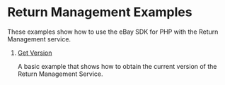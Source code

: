# Return Management Examples

These examples show how to use the eBay SDK for PHP with the Return Management service.

1. [Get Version](https://github.com/davidtsadler/ebay-sdk-examples/blob/master/return-management/01-get-version.php)

   A basic example that shows how to obtain the current version of the Return Management Service. 
